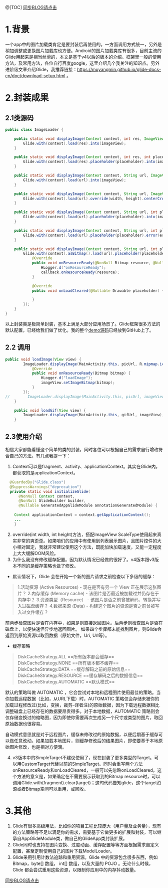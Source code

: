 @[TOC]
[同步BLOG请点击](https://blog.csdn.net/hshuaijun55/article/details/103202477)
# 1.背景
一个app中的图片加载类肯定是要封装后再使用的。一方面调用方式统一，另外是稍加调整或更换图片加载库也方便。Android的图片加载类库有很多，目前主流的Glide用起来是相当丝滑的，本文是基于v4以后的版本的介绍。框架里一般的使用方法，及常用方法，各位自行百度google，这里介绍几个我关注的知识点。另外进阶级文章介绍Glide，我推荐链接：https://muyangmin.github.io/glide-docs-cn/doc/download-setup.html 。
# 2.封装成果
## 2.1类源码
```java
public class ImageLoader {

    public static void displayImage(Context context, int res, ImageView imageView) {
        Glide.with(context).load(res).into(imageView);
    }

    public static void displayImage(Context context, int res, int placeholder, ImageView imageView) {
        Glide.with(context).load(res).placeholder(placeholder).into(imageView);
    }

    public static void displayImage(Context context, String url, ImageView imageView) {
        Glide.with(context).load(url).into(imageView);
    }

    public static void displayImage(Context context, String url, ImageView imageView, int width, int height) {
        Glide.with(context).load(url).override(width, height).centerCrop().into(imageView);
    }

    public static void displayImage(Context context, String url, int placeholder, ImageView imageView) {
        Glide.with(context).load(url).placeholder(placeholder).into(imageView);
    }

    public static void displayImage(Context context, String url, int placeholder, int errorRes, ImageView imageView) {
        Glide.with(context).load(url).placeholder(placeholder).error(errorRes).into(imageView);
    }

    public static void displayImage(Context context, String url, int placeholder, final ImageLoadCallback callback) {
        Glide.with(context).asBitmap().load(url).placeholder(placeholder).into(new CustomTarget<Bitmap>() {
            @Override
            public void onResourceReady(@NonNull Bitmap resource, @Nullable Transition<? super Bitmap> transition) {
                HLogger.d("onResourceReady");
                callback.onResourceReady(resource);
            }

            @Override
            public void onLoadCleared(@Nullable Drawable placeholder) {

            }
        });
    }
}
```
以上封装类是极简单封装，基本上满足大部分应用场景了。Glide框架很多方法的默认配置，已经给我们做了优化。我的整个[demo源码](https://github.com/hushuaijun55/Glide)已经放到GitHub上了。
## 2.2 调用
```java
public void loadImage(View view) {
        ImageLoader.displayImage(MainActivity.this, picUrl, R.mipmap.ic_launcher_round, new ImageLoadCallback() {
            @Override
            public void onResourceReady(Bitmap bitmap) {
                HLogger.d("loadImage");
                imageView.setImageBitmap(bitmap);
            }
        });
//        ImageLoader.displayImage(MainActivity.this, picUrl, imageView, 400, 400);
    }

    public void loadGif(View view) {
        ImageLoader.displayImage(MainActivity.this, gifUrl, imageView);
    }
```
## 2.3使用介绍
相信大家都能看懂这个简单的类的封装，同时各位可以根据自己的需求自行增改符合自己的方法。有几点我提一下：

1.  Context可以是fragment、activity、applicationContext。其实在Glide内，都获取的是applicationContext。

```java
  @GuardedBy("Glide.class")
  @SuppressWarnings("deprecation")
  private static void initializeGlide(
      @NonNull Context context,
      @NonNull GlideBuilder builder,
      @Nullable GeneratedAppGlideModule annotationGeneratedModule) {
      
    Context applicationContext = context.getApplicationContext();
    ...
    }
```
2. override(int width, int height)方法，搭配ImageView ScaleType使用起来真实非常的爽歪歪。如果咱们的应用中有使用到列表展示图片，且图片控件的大小相对固定，我就非常建议使用这个方法，既能加快加载速度，又能一定程度上大大缓解OOM风险。
3. 为什么我没有修改缓存配置。因为默认情况已经做的很好了。v4版本跟v3版本不同的是缓存策略也做了修改。  
+ 默认情况下，Glide 会在开始一个新的图片请求之前检查以下多级的缓存：  
> 1.活动资源 (Active Resources) - 现在是否有另一个 View 正在展示这张图片？
2.内存缓存 (Memory cache) - 该图片是否最近被加载过并仍存在于内存中？
3.资源类型（Resource） - 该图片是否之前曾被解码、转换并写入过磁盘缓存？
4.数据来源 (Data) - 构建这个图片的资源是否之前曾被写入过文件缓存？

前两步检查图片是否在内存中，如果是则直接返回图片。后两步则检查图片是否在磁盘上，以便快速但异步地返回图片。
如果四个步骤都未能找到图片，则Glide会返回到原始资源以取回数据（原始文件，Uri, Url等）。
+ 缓存策略
> DiskCacheStrategy.ALL      ==所有版本都会缓存==
DiskCacheStrategy.NONE      ==所有版本都不缓存==
DiskCacheStrategy.DATA        ==缓存解码之前的原始信息==
DiskCacheStrategy.RESOURCE       ==缓存解码之后的数据信息==
DiskCacheStrategy.AUTOMATIC       ==默认模式==

默认的策略叫做 AUTOMATIC ，它会尝试对本地和远程图片使用最佳的策略。当你加载远程数据（比如，从URL下载）时，AUTOMATIC 策略仅会存储未被你的加载过程修改过(比如，变换，裁剪–译者注)的原始数据，因为下载远程数据相比调整磁盘上已经存在的数据要昂贵得多。对于本地数据，AUTOMATIC 策略则会仅存储变换过的缩略图，因为即使你需要再次生成另一个尺寸或类型的图片，取回原始数据也很容易。

自动模式意思就是对于远程图片，缓存未修改过的原始数据，以便后期基于缓存可以做任意改动。如果加载本地图片，则缓存修改后的结果图片，即使要基于本地原始图片修改，也是相对方便滴。

4. v3版本中的SimpleTarget不建议使用了，现在封装了更多类型的Target。可以用CustomTarget代替以前的SimpleTarget。同时会重写两个方法onResourceReady和onLoadCleared，一般可以先忽略onLoadCleared。这个方法的意义是，如果确定在不需要展示获取到的Bitmap resource时，可以调用Glide.with(fragment).clear(target)；这句代码告知glide，这个target资源或者Bitmap空间可以重用，或回收。

# 3.其他
1. Glide有很多高级用法，比如你的项目工程比较庞大（用户量及业务量），现有的方法策略等不足以满足你的需求，需要基于它做更多的扩展和封装，可以继承自AppGlideModule类，做自己的GlideApp类封装扩展。
2. Glide同时也支持在图片变换、过度动画、缓存配置等等方面根据需求自定义配置，甚至定制使用自己的图片下载ModelLoader。
3. Glide采用引用计数法追踪和重用资源。Glide 中的资源包含很多东西，例如 Bitmap，byte[] 数组， int[] 数组，以及大量的 POJO 。无论什么时候，Glide 都会尝试重用这些资源，以限制你应用中的内存抖动数量。

[同步BLOG请点击](https://blog.csdn.net/hshuaijun55/article/details/103202477)
